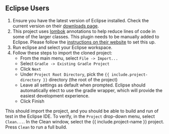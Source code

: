 ## Eclipse Users

1. Ensure you have the latest version of Eclipse installed. Check the current version on their [downloads page][Link-EclipseDownload].
2. This project uses [lombok][Link-ProjectLombok] annotations to help reduce lines of code in some of the larger classes.
   This plugin needs to be manually added to Eclipse. Please follow the [instructions on their website][Link-InstallLombokEclipse] to set this up.
3. Run eclipse and select your Eclipse workspace.
4. Follow these steps to import the cloned project:
    * From the main menu, select `File -> Import...`
    * Select `Gradle -> Existing Gradle Project`
    * Click `Next`
    * Under `Project Root Directory`, pick the `{{ include.project-directory }}` directory (the root of the project)
    * Leave all settings as default when prompted. Eclipse should automatically elect to use the gradle wrapper, which will provide the easiest development experience. 
    * Click Finish

This should import the project, and you should be able to build and run of test in the Eclipse IDE. To verify, in the `Project` drop-down menu, select `Clean...`.
In the Clean window, select the {{ include.project-name }} project. Press `Clean` to run a full build.

[Link-ProjectLombok]: https://projectlombok.org/
[Link-EclipseDownload]: https://www.eclipse.org/downloads/
[Link-InstallLombokEclipse]: https://projectlombok.org/setup/eclipse